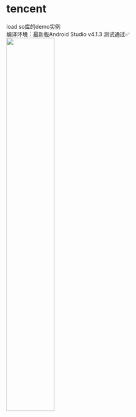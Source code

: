 # tencent
load so库的demo实例  
编译环境：最新版Android Studio v4.1.3 测试通过✅
<img src="https://raw.githubusercontent.com/la0s/la0s.github.io/master/screenshots/Tencent.png" width="50%" height="50%">
